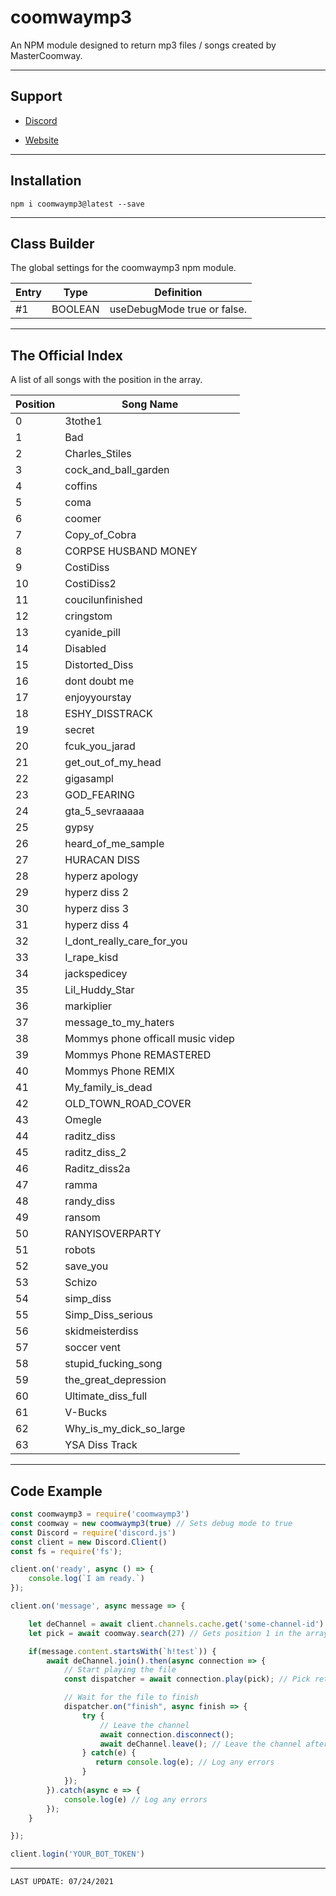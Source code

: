 # coomwaymp3
An NPM module designed to return mp3 files / songs created by MasterCoomway.

---

## Support

* [Discord](https://hyperz.dev/discord)

* [Website](https://support.hyperz.dev/)

---

## Installation

`npm i coomwaymp3@latest --save`

---

## Class Builder

The global settings for the coomwaymp3 npm module.

| Entry        | Type | Definition | 
|----------------|---------------|---------------|
| #1   | BOOLEAN  | useDebugMode true or false.

---

## The Official Index

A list of all songs with the position in the array.

| Position        | Song Name | 
|----------------|---------------|
| 0   | 3tothe1
| 1   | Bad
| 2   | Charles_Stiles
| 3   | cock_and_ball_garden
| 4   | coffins
| 5   | coma
| 6   | coomer
| 7   | Copy_of_Cobra
| 8   | CORPSE HUSBAND MONEY
| 9   | CostiDiss
| 10   | CostiDiss2
| 11   | coucilunfinished
| 12   | cringstom
| 13   | cyanide_pill
| 14   | Disabled
| 15   | Distorted_Diss
| 16   | dont doubt me
| 17   | enjoyyourstay
| 18   | ESHY_DISSTRACK
| 19   | secret
| 20   | fcuk_you_jarad
| 21   | get_out_of_my_head
| 22   | gigasampl
| 23   | GOD_FEARING
| 24   | gta_5_sevraaaaa
| 25   | gypsy
| 26   | heard_of_me_sample
| 27   | HURACAN DISS
| 28   | hyperz apology
| 29   | hyperz diss 2
| 30   | hyperz diss 3
| 31   | hyperz diss 4
| 32   | I_dont_really_care_for_you
| 33   | I_rape_kisd
| 34   | jackspedicey
| 35   | Lil_Huddy_Star
| 36   | markiplier
| 37   | message_to_my_haters
| 38   | Mommys phone officall music videp
| 39   | Mommys Phone REMASTERED
| 40   | Mommys Phone REMIX
| 41   | My_family_is_dead
| 42   | OLD_TOWN_ROAD_COVER
| 43   | Omegle
| 44   | raditz_diss
| 45   | raditz_diss_2
| 46   | Raditz_diss2a
| 47   | ramma
| 48   | randy_diss
| 49   | ransom
| 50   | RANYISOVERPARTY
| 51   | robots
| 52   | save_you
| 53   | Schizo
| 54   | simp_diss
| 55   | Simp_Diss_serious
| 56   | skidmeisterdiss
| 57   | soccer vent
| 58   | stupid_fucking_song
| 59   | the_great_depression
| 60   | Ultimate_diss_full
| 61   | V-Bucks
| 62   | Why_is_my_dick_so_large
| 63   | YSA Diss Track

---

## Code Example

```js
const coomwaymp3 = require('coomwaymp3')
const coomway = new coomwaymp3(true) // Sets debug mode to true
const Discord = require('discord.js')
const client = new Discord.Client()
const fs = require('fs');

client.on('ready', async () => {
    console.log(`I am ready.`)
});

client.on('message', async message => {

    let deChannel = await client.channels.cache.get('some-channel-id') // Get a voice channel to join and play audio
    let pick = await coomway.search(27) // Gets position 1 in the array of songs (second listed in array)

    if(message.content.startsWith(`h!test`)) {
        await deChannel.join().then(async connection => {
            // Start playing the file
            const dispatcher = await connection.play(pick); // Pick returns a link to an audio file via cdn.hyperz.dev

            // Wait for the file to finish
            dispatcher.on("finish", async finish => {
                try {
                    // Leave the channel
                    await connection.disconnect();
                    await deChannel.leave(); // Leave the channel after the audio is done playing
                } catch(e) {
                   return console.log(e); // Log any errors
                }
            });
        }).catch(async e => {
            console.log(e) // Log any errors
        });
    }

});

client.login('YOUR_BOT_TOKEN')
```

---

`LAST UPDATE: 07/24/2021`
